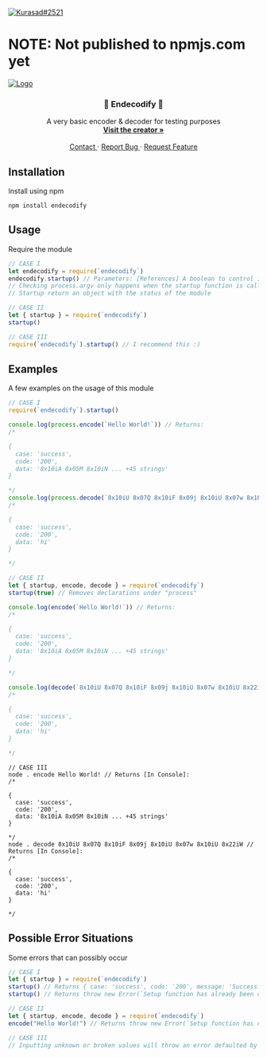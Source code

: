 [![Kurasad#2521](https://img.shields.io/badge/Creator-Kurasad%232521-%23ff0092)](https://twitter.com/iKurasad) 
# NOTE: Not published to npmjs.com yet
<p>
  <a href="https://github.com/DPulavarthy/endecodify" target="_blank">
    <img src="https://i.imgur.com/QIFginm.png" alt="Logo">
  </a>

  <h3 align="center"> 💠 Endecodify 💠 </h3>
  <p align="center">
    A very basic encoder & decoder for testing purposes
    <br />
    <a href="https://kura.gq"><strong> Visit the creator » </strong></a>
    <br />
    <br />
    <a href="https://support.jonin.gq"> Contact </a>
    ·
    <a href="https://github.com/DPulavarthy/endecodify/issues"> Report Bug </a>
    ·
    <a href="https://github.com/DPulavarthy/endecodify/issues"> Request Feature </a>
  </p>
</p>

## Installation
Install using npm
```
npm install endecodify
```

## Usage
Require the module
```js
// CASE I
let endecodify = require(`endecodify`)
endecodify.startup() // Parameters: [References] A boolean to control if references to this module should be made under "process".
// Checking process.argv only happens when the startup function is called
// Startup return an object with the status of the module

// CASE II
let { startup } = require(`endecodify`)
startup()

// CASE III
require(`endecodify`).startup() // I recommend this :)
```

## Examples
A few examples on the usage of this module
```js
// CASE I
require(`endecodify`).startup()

console.log(process.encode(`Hello World!`)) // Returns:
/*

{
  case: 'success',
  code: '200',
  data: '8x10iA 8x05M 8x10iN ... +45 strings'
}

*/
console.log(process.decode(`8x10iU 8x07Q 8x10iF 8x09j 8x10iU 8x07w 8x10iU 8x22iW`)) // Returns: 
/* 

{
  case: 'success',
  code: '200',
  data: 'hi'
}

*/
```

```js
// CASE II
let { startup, encode, decode } = require(`endecodify`)
startup(true) // Removes declarations under "process"

console.log(encode(`Hello World!`)) // Returns:
/*

{
  case: 'success',
  code: '200',
  data: '8x10iA 8x05M 8x10iN ... +45 strings'
}

*/

console.log(decode(`8x10iU 8x07Q 8x10iF 8x09j 8x10iU 8x07w 8x10iU 8x22iW`)) // Returns: 
/* 

{
  case: 'success',
  code: '200',
  data: 'hi'
}

*/
```

```
// CASE III
node . encode Hello World! // Returns [In Console]:
/*

{
  case: 'success',
  code: '200',
  data: '8x10iA 8x05M 8x10iN ... +45 strings'
}

*/
node . decode 8x10iU 8x07Q 8x10iF 8x09j 8x10iU 8x07w 8x10iU 8x22iW // Returns [In Console]:
/*

{
  case: 'success',
  code: '200',
  data: 'hi'
}

*/
```

## Possible Error Situations
Some errors that can possibly occur

```js
// CASE I
let { startup } = require(`endecodify`)
startup() // Returns { case: 'success', code: '200', message: 'Successfully setup' }
startup() // Returns throw new Error(`Setup function has already been called`)

// CASE II
let { startup, encode, decode } = require(`endecodify`)
encode("Hello World!") // Returns throw new Error(`Setup function has not been called`)

// CASE III
// Inputting unknown or broken values will throw an error defaulted by the process
```
